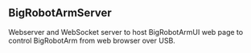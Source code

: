 ## BigRobotArmServer
Webserver and WebSocket server to host BigRobotArmUI web page to control BigRobotArm from web browser over USB.
